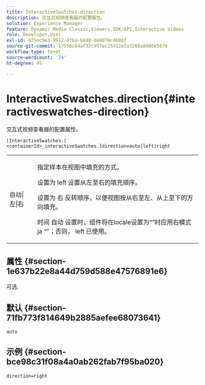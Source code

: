 ```yaml
---
title: InteractiveSwatches.direction
description: 交互式视频查看器的配置属性。
solution: Experience Manager
feature: Dynamic Media Classic,Viewers,SDK/API,Interactive Videos
role: Developer,User
exl-id: 6f5ec9e3-9912-4f6a-b848-de0076c4b86f
source-git-commit: 17556c64af32c957ac25312e2a3288a8d86b5679
workflow-type: tm+mt
source-wordcount: '74'
ht-degree: 4%

---
```


# InteractiveSwatches.direction{#interactiveswatches-direction}

交互式视频查看器的配置属性。

`[InteractiveSwatches.|<containerId>_interactiveSwatches.]direction=auto|left|right`

<table id="table_441553CD34C94A58A9D7CBF772DEDDB6"> 
 <tbody> 
  <tr> 
   <td colname="col1"> <p> <span class="codeph"> 自动|左|右 </span> </p> </td> 
   <td colname="col2"> <p> 指定样本在视图中填充的方式。 </p> <p>设置为 <span class="codeph"> left </span> 设置从左至右的填充顺序。 </p> <p>设置为 <span class="codeph"> 右 </span> 反转顺序，以便视图按从右至左、从上至下的方向填充。 </p> <p>时间 <span class="codeph"> 自动 </span> 设置时，组件将在locale设置为“”时应用右模式 <span class="codeph"> ja </span>“”；否则， <span class="codeph"> left </span> 已使用。 </p> </td> 
  </tr> 
 </tbody> 
</table>

## 属性 {#section-1e637b22e8a44d759d588e47576891e6}

可选.

## 默认 {#section-71fb773f814649b2885aefee68073641}

`auto`

## 示例 {#section-bce98c31f08a4a0ab262fab7f95ba020}

```
direction=right
```

